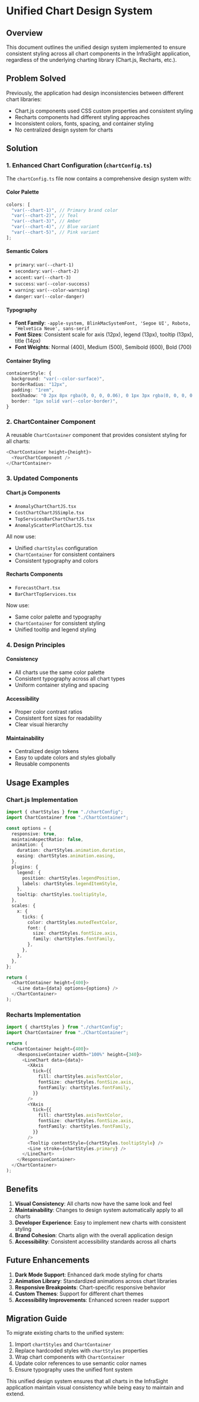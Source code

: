 # Unified Chart Design System

## Overview

This document outlines the unified design system implemented to ensure consistent styling across all chart components in the InfraSight application, regardless of the underlying charting library (Chart.js, Recharts, etc.).

## Problem Solved

Previously, the application had design inconsistencies between different chart libraries:

- Chart.js components used CSS custom properties and consistent styling
- Recharts components had different styling approaches
- Inconsistent colors, fonts, spacing, and container styling
- No centralized design system for charts

## Solution

### 1. Enhanced Chart Configuration (`chartConfig.ts`)

The `chartConfig.ts` file now contains a comprehensive design system with:

#### Color Palette

```typescript
colors: [
  "var(--chart-1)", // Primary brand color
  "var(--chart-2)", // Teal
  "var(--chart-3)", // Amber
  "var(--chart-4)", // Blue variant
  "var(--chart-5)", // Pink variant
];
```

#### Semantic Colors

- `primary`: `var(--chart-1)`
- `secondary`: `var(--chart-2)`
- `accent`: `var(--chart-3)`
- `success`: `var(--color-success)`
- `warning`: `var(--color-warning)`
- `danger`: `var(--color-danger)`

#### Typography

- **Font Family**: `-apple-system, BlinkMacSystemFont, 'Segoe UI', Roboto, 'Helvetica Neue', sans-serif`
- **Font Sizes**: Consistent scale for axis (12px), legend (13px), tooltip (13px), title (14px)
- **Font Weights**: Normal (400), Medium (500), Semibold (600), Bold (700)

#### Container Styling

```typescript
containerStyle: {
  background: "var(--color-surface)",
  borderRadius: "12px",
  padding: "1rem",
  boxShadow: "0 2px 8px rgba(0, 0, 0, 0.06), 0 1px 3px rgba(0, 0, 0, 0.1)",
  border: "1px solid var(--color-border)",
}
```

### 2. ChartContainer Component

A reusable `ChartContainer` component that provides consistent styling for all charts:

```typescript
<ChartContainer height={height}>
  <YourChartComponent />
</ChartContainer>
```

### 3. Updated Components

#### Chart.js Components

- `AnomalyChartChartJS.tsx`
- `CostChartChartJSSimple.tsx`
- `TopServicesBarChartChartJS.tsx`
- `AnomalyScatterPlotChartJS.tsx`

All now use:

- Unified `chartStyles` configuration
- `ChartContainer` for consistent containers
- Consistent typography and colors

#### Recharts Components

- `ForecastChart.tsx`
- `BarChartTopServices.tsx`

Now use:

- Same color palette and typography
- `ChartContainer` for consistent styling
- Unified tooltip and legend styling

### 4. Design Principles

#### Consistency

- All charts use the same color palette
- Consistent typography across all chart types
- Uniform container styling and spacing

#### Accessibility

- Proper color contrast ratios
- Consistent font sizes for readability
- Clear visual hierarchy

#### Maintainability

- Centralized design tokens
- Easy to update colors and styles globally
- Reusable components

## Usage Examples

### Chart.js Implementation

```typescript
import { chartStyles } from "./chartConfig";
import ChartContainer from "./ChartContainer";

const options = {
  responsive: true,
  maintainAspectRatio: false,
  animation: {
    duration: chartStyles.animation.duration,
    easing: chartStyles.animation.easing,
  },
  plugins: {
    legend: {
      position: chartStyles.legendPosition,
      labels: chartStyles.legendItemStyle,
    },
    tooltip: chartStyles.tooltipStyle,
  },
  scales: {
    x: {
      ticks: {
        color: chartStyles.mutedTextColor,
        font: {
          size: chartStyles.fontSize.axis,
          family: chartStyles.fontFamily,
        },
      },
    },
  },
};

return (
  <ChartContainer height={400}>
    <Line data={data} options={options} />
  </ChartContainer>
);
```

### Recharts Implementation

```typescript
import { chartStyles } from "./chartConfig";
import ChartContainer from "./ChartContainer";

return (
  <ChartContainer height={400}>
    <ResponsiveContainer width="100%" height={340}>
      <LineChart data={data}>
        <XAxis
          tick={{
            fill: chartStyles.axisTextColor,
            fontSize: chartStyles.fontSize.axis,
            fontFamily: chartStyles.fontFamily,
          }}
        />
        <YAxis
          tick={{
            fill: chartStyles.axisTextColor,
            fontSize: chartStyles.fontSize.axis,
            fontFamily: chartStyles.fontFamily,
          }}
        />
        <Tooltip contentStyle={chartStyles.tooltipStyle} />
        <Line stroke={chartStyles.primary} />
      </LineChart>
    </ResponsiveContainer>
  </ChartContainer>
);
```

## Benefits

1. **Visual Consistency**: All charts now have the same look and feel
2. **Maintainability**: Changes to design system automatically apply to all charts
3. **Developer Experience**: Easy to implement new charts with consistent styling
4. **Brand Cohesion**: Charts align with the overall application design
5. **Accessibility**: Consistent accessibility standards across all charts

## Future Enhancements

1. **Dark Mode Support**: Enhanced dark mode styling for charts
2. **Animation Library**: Standardized animations across chart libraries
3. **Responsive Breakpoints**: Chart-specific responsive behavior
4. **Custom Themes**: Support for different chart themes
5. **Accessibility Improvements**: Enhanced screen reader support

## Migration Guide

To migrate existing charts to the unified system:

1. Import `chartStyles` and `ChartContainer`
2. Replace hardcoded styles with `chartStyles` properties
3. Wrap chart components with `ChartContainer`
4. Update color references to use semantic color names
5. Ensure typography uses the unified font system

This unified design system ensures that all charts in the InfraSight application maintain visual consistency while being easy to maintain and extend.
